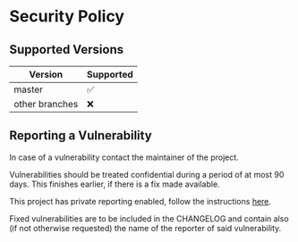 <!-- SPDX-FileCopyrightText: 2025 The midgard contributors.
     SPDX-License-Identifier: MPL-2.0
-->

Security Policy
===============

Supported Versions
------------------

| Version        | Supported          |
| -------------- | ------------------ |
| master         | :white_check_mark: |
| other branches | :x:                |

Reporting a Vulnerability
-------------------------

In case of a vulnerability contact the maintainer of the project.

Vulnerabilities should be treated confidential during a period of at most 90 days.
This finishes earlier, if there is a fix made available.

This project has private reporting enabled, follow the instructions
[here](https://docs.github.com/en/code-security/security-advisories/guidance-on-reporting-and-writing/privately-reporting-a-security-vulnerability).

Fixed vulnerabilities are to be included in the CHANGELOG and contain
also (if not otherwise requested) the name of the reporter of said vulnerability.
